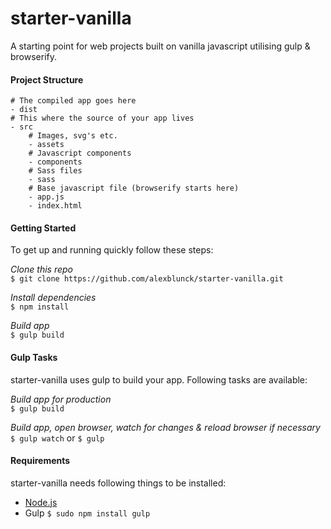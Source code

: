 # starter-vanilla
A starting point for web projects built on vanilla javascript utilising gulp &amp; browserify.


#### Project Structure
```
# The compiled app goes here
- dist
# This where the source of your app lives
- src
    # Images, svg's etc.
    - assets
    # Javascript components
    - components
    # Sass files
    - sass
    # Base javascript file (browserify starts here)
    - app.js
    - index.html
```


#### Getting Started
To get up and running quickly follow these steps:

*Clone this repo*  
`$ git clone https://github.com/alexblunck/starter-vanilla.git`

*Install dependencies*  
`$ npm install`

*Build app*  
`$ gulp build`


#### Gulp Tasks
starter-vanilla uses gulp to build  your app. Following tasks are available:

*Build app for production*  
`$ gulp build`

*Build app, open browser, watch for changes &amp; reload browser if necessary*  
`$ gulp watch` or `$ gulp`


#### Requirements
starter-vanilla needs following things to be installed:

- [Node.js](https://nodejs.org)  
- Gulp `$ sudo npm install gulp`

